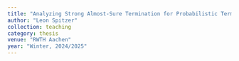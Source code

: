 ```yaml
---
title: "Analyzing Strong Almost-Sure Termination for Probabilistic Term Rewriting Using Dependency Pairs"
author: "Leon Spitzer"
collection: teaching
category: thesis
venue: "RWTH Aachen"
year: "Winter, 2024/2025"
---
```

